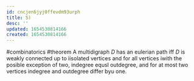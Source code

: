 ```yaml
---
id: cncjen6jyj0ffevdm93urph
title: 5)
desc: ''
updated: 1654530814166
created: 1654530814166
---
```

#combinatorics #theorem
A multidigraph $D$ has an eulerian path iff $D$ is weakly connected up to iisolated vertices and for all vertices iwith the posible exception of two, indegree equsl outdegree, and for at most two vertices indegree and outdegree differ byu one.
